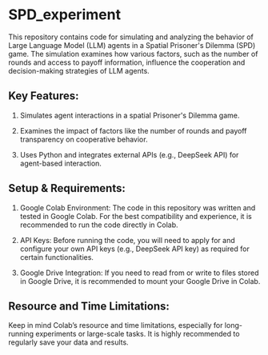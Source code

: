 # SPD_experiment
This repository contains code for simulating and analyzing the behavior of Large Language Model (LLM) agents in a Spatial Prisoner's Dilemma (SPD) game. The simulation examines how various factors, such as the number of rounds and access to payoff information, influence the cooperation and decision-making strategies of LLM agents.

## Key Features:
1. Simulates agent interactions in a spatial Prisoner's Dilemma game.

2. Examines the impact of factors like the number of rounds and payoff transparency on cooperative behavior.

3. Uses Python and integrates external APIs (e.g., DeepSeek API) for agent-based interaction.

## Setup & Requirements:
1. Google Colab Environment:
The code in this repository was written and tested in Google Colab. For the best compatibility and experience, it is recommended to run the code directly in Colab.

2. API Keys:
Before running the code, you will need to apply for and configure your own API keys (e.g., DeepSeek API key) as required for certain functionalities.

3. Google Drive Integration:
If you need to read from or write to files stored in Google Drive, it is recommended to mount your Google Drive in Colab. 

## Resource and Time Limitations:
Keep in mind Colab’s resource and time limitations, especially for long-running experiments or large-scale tasks. It is highly recommended to regularly save your data and results.
